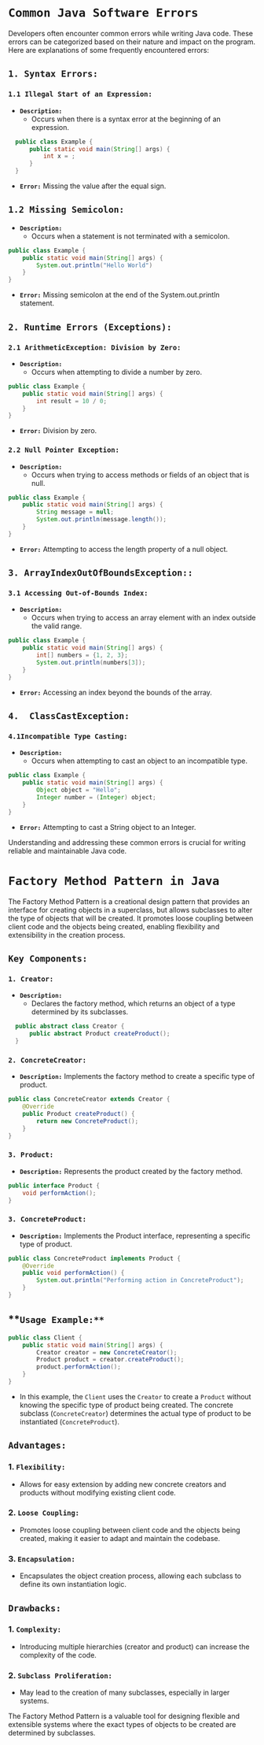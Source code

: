 # **`Common Java Software Errors`**

Developers often encounter common errors while writing Java code. These errors can be categorized based on their nature and impact on the program. Here are explanations of some frequently encountered errors:

## **`1. Syntax Errors:`**

### **`1.1 Illegal Start of an Expression:`**

- **`Description:`**
  - Occurs when there is a syntax error at the beginning of an expression.

```java
  public class Example {
      public static void main(String[] args) {
          int x = ;
      }
  }
```

- **`Error:`** Missing the value after the equal sign.

## **`1.2 Missing Semicolon:`**

- **`Description:`**
  - Occurs when a statement is not terminated with a semicolon.

```java
public class Example {
    public static void main(String[] args) {
        System.out.println("Hello World")
    }
}
```

- **`Error:`**  Missing semicolon at the end of the System.out.println statement.

## **`2. Runtime Errors (Exceptions):`**

### **`2.1 ArithmeticException: Division by Zero:`**

- **`Description:`**
  - Occurs when attempting to divide a number by zero.

```java
public class Example {
    public static void main(String[] args) {
        int result = 10 / 0;
    }
}
```

- **`Error:`**  Division by zero.

### **`2.2 Null Pointer Exception:`**

- **`Description:`**
  - Occurs when trying to access methods or fields of an object that is null.

```java
public class Example {
    public static void main(String[] args) {
        String message = null;
        System.out.println(message.length());
    }
}
```

- **`Error:`** Attempting to access the length property of a null object.

## **`3. ArrayIndexOutOfBoundsException::`**

### **`3.1 Accessing Out-of-Bounds Index:`**

- **`Description:`**
  - Occurs when trying to access an array element with an index outside the valid range.

```java
public class Example {
    public static void main(String[] args) {
        int[] numbers = {1, 2, 3};
        System.out.println(numbers[3]);
    }
}
```

- **`Error:`** Accessing an index beyond the bounds of the array.

## **`4.  ClassCastException:`**

### **`4.1Incompatible Type Casting:`**

- **`Description:`**
  - Occurs when attempting to cast an object to an incompatible type.

```java
public class Example {
    public static void main(String[] args) {
        Object object = "Hello";
        Integer number = (Integer) object;
    }
}
```

- **`Error:`**  Attempting to cast a String object to an Integer.

Understanding and addressing these common errors is crucial for writing reliable and maintainable Java code.

# **`Factory Method Pattern in Java`**

The Factory Method Pattern is a creational design pattern that provides an interface for creating objects in a superclass, but allows subclasses to alter the type of objects that will be created. It promotes loose coupling between client code and the objects being created, enabling flexibility and extensibility in the creation process.

## **`Key Components:`**

### **`1. Creator:`**

- **`Description:`**
  - Declares the factory method, which returns an object of a type determined by its subclasses.

```java
  public abstract class Creator {
      public abstract Product createProduct();
  }
```

### **`2. ConcreteCreator:`**

- **`Description:`** Implements the factory method to create a specific type of product.

```java
public class ConcreteCreator extends Creator {
    @Override
    public Product createProduct() {
        return new ConcreteProduct();
    }
}
```

### **`3. Product:`**

- **`Description:`** Represents the product created by the factory method.

```java
public interface Product {
    void performAction();
}
```

### **`3. ConcreteProduct:`**

- **`Description:`** Implements the Product interface, representing a specific type of product.

```java
public class ConcreteProduct implements Product {
    @Override
    public void performAction() {
        System.out.println("Performing action in ConcreteProduct");
    }
}
```

## **`Usage Example:**`

```java
public class Client {
    public static void main(String[] args) {
        Creator creator = new ConcreteCreator();
        Product product = creator.createProduct();
        product.performAction();
    }
}
```

- In this example, the `Client` uses the `Creator` to create a `Product` without knowing the specific type of product being created. The concrete subclass (`ConcreteCreator`) determines the actual type of product to be instantiated (`ConcreteProduct`).

## **`Advantages:`**

### 1. **`Flexibility:`**

- Allows for easy extension by adding new concrete creators and products without modifying existing client code.

### 2. **`Loose Coupling:`**

- Promotes loose coupling between client code and the objects being created, making it easier to adapt and maintain the codebase.

### 3. **`Encapsulation:`**

- Encapsulates the object creation process, allowing each subclass to define its own instantiation logic.

## **`Drawbacks:`**

### 1. **`Complexity:`**

- Introducing multiple hierarchies (creator and product) can increase the complexity of the code.

### 2. **`Subclass Proliferation:`**

- May lead to the creation of many subclasses, especially in larger systems.

The Factory Method Pattern is a valuable tool for designing flexible and extensible systems where the exact types of objects to be created are determined by subclasses.